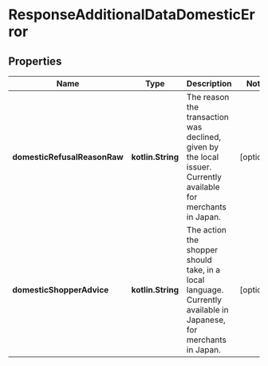 
# ResponseAdditionalDataDomesticError

## Properties
Name | Type | Description | Notes
------------ | ------------- | ------------- | -------------
**domesticRefusalReasonRaw** | **kotlin.String** | The reason the transaction was declined, given by the local issuer.  Currently available for merchants in Japan. |  [optional]
**domesticShopperAdvice** | **kotlin.String** | The action the shopper should take, in a local language.  Currently available in Japanese, for merchants in Japan. |  [optional]



